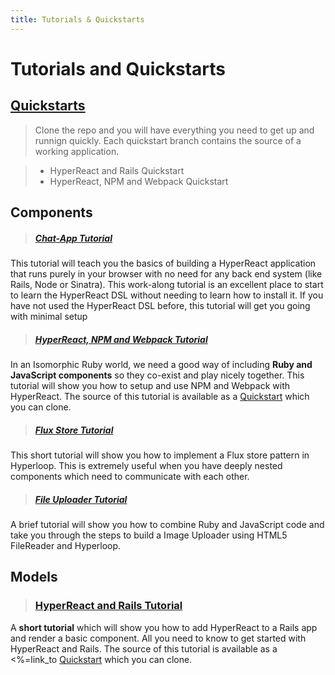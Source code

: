 ```yaml
---
title: Tutorials & Quickstarts
---
```

# Tutorials and Quickstarts

## [Quickstarts](https://github.com/ruby-hyperloop/quickstart)

> Clone the repo and you will have everything you need to get up and runnign quickly. Each quickstart branch contains the source of a working application.

> + HyperReact and Rails Quickstart
> + HyperReact, NPM and Webpack Quickstart

## Components

> ##### [Chat-App Tutorial](/tutorials/chat_app)
This tutorial will teach you the basics of building a HyperReact application that runs purely in your browser with no need for any back end system (like Rails, Node or Sinatra).
This work-along tutorial is an excellent place to start to learn the HyperReact DSL without needing to learn how to install it. If you have not used the HyperReact DSL before, this tutorial will get you going with minimal setup

> ##### [HyperReact, NPM and Webpack Tutorial](/tutorials/hyperreact_with_webpack)
In an Isomorphic Ruby world, we need a good way of including <strong>Ruby and JavaScript components</strong> so they co-exist and play nicely together.
This tutorial will show you how to setup and use NPM and Webpack with HyperReact.
The source of this tutorial is available as a [Quickstart](https://github.com/ruby-hyperloop/quickstart) which you can clone.

> ##### [Flux Store Tutorial](/tutorials/flux_store)
This short tutorial will show you how to implement a Flux store pattern in Hyperloop. This is extremely useful when you have deeply nested components which need to communicate with each other.

> ##### [File Uploader Tutorial](/tutorials/file_uploader)
A brief tutorial will show you how to combine Ruby and JavaScript code and take you through the steps to build a Image Uploader using HTML5 FileReader and Hyperloop.

## Models

> ### [HyperReact and Rails Tutorial](/tutorials/hyperreact_with_rails)
A **short tutorial** which will show you how to add HyperReact to a Rails app and render a basic component. All you need to know to get started with HyperReact and Rails.
The source of this tutorial is available as a <%=link_to [Quickstart](https://github.com/ruby-hyperloop/quickstart) which you can clone.
